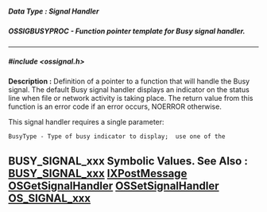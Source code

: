 ##### Data Type : Signal Handler
##### OSSIGBUSYPROC - Function pointer template for Busy signal handler.
---
##### #include <ossignal.h>
**Description :**
Definition of a pointer to a function that will handle the Busy signal.  The 
default Busy signal handler displays an indicator on the status line when file 
or network activity is taking place.  The return value from this function is an 
error code if an error occurs, NOERROR otherwise.

This signal handler requires a single parameter:

    BusyType - Type of busy indicator to display;  use one of the 
BUSY_SIGNAL_xxx Symbolic Values.
**See Also :**
[BUSY_SIGNAL_xxx](D:/md_files/BUSY_SIGNAL_xxx.md)
[IXPostMessage](D:/md_files/IXPostMessage.md)
[OSGetSignalHandler](D:/md_files/OSGetSignalHandler.md)
[OSSetSignalHandler](D:/md_files/OSSetSignalHandler.md)
[OS_SIGNAL_xxx](D:/md_files/OS_SIGNAL_xxx.md)
---
